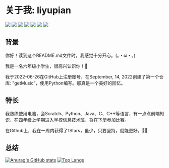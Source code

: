 # 关于我: liyupian

![](https://badgen.net/badge/Python/3.x/blue?icon=github)
![](https://badgen.net/badge/Scratch/3.x/yellow?icon=github)
![](https://badgen.net/badge/Java/1.8/red?icon=github)
![](https://badgen.net/badge/.net/C#/blue?icon=github)
![](https://badgen.net/badge/C/C++/green?icon=github)
![](https://badgen.net/badge/前端/Go/gray?icon=github)
![](https://badgen.net/badge/SQL/PHP/?icon=github)

## 背景

你好！读到这个README.md文件时，我感觉十分开心。(。・ω・。)    

我是一名六年级小学生，很高兴认识你！🎁  

我于2022-06-26在GitHub上注册账号，在September, 14, 2022创建了第一个仓库: "getMusic"，使用Python编写。那真是一个美好的回忆。

## 特长

我熟练使用电脑，会Scratch、Python、Java、C、C++等语言，有一点点前端知识，在四年级上学期进入学校信息技术班，将在下册参加比赛。  

在Github上，我在一周内获得了1Stars，虽少，只要坚持，就能更好。🎁✨

## 总结
[![Anurag's GitHub stats](https://github-readme-stats.vercel.app/api?username=liyupian)](https://github.com/anuraghazra/github-readme-stats)
[![Top Langs](https://github-readme-stats.vercel.app/api/top-langs/?username=liyupian&layout=compact)](https://github.com/anuraghazra/github-readme-stats)
